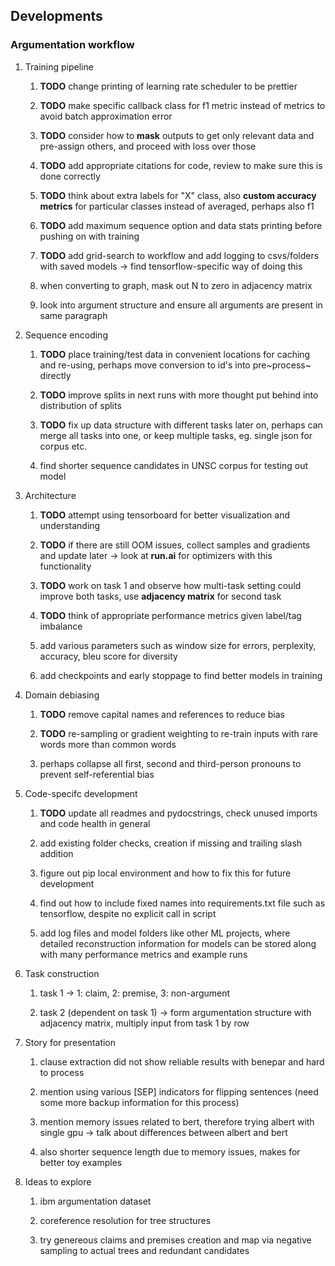 Developments
------------

### Argumentation workflow

1.  Training pipeline

    1.  **TODO** change printing of learning rate scheduler
        to be prettier

    2.  **TODO** make specific callback class for f1 metric
        instead of metrics to avoid batch approximation error

    3.  **TODO** consider how to **mask** outputs to get only
        relevant data and pre-assign others, and proceed with loss over
        those

    4.  **TODO** add appropriate citations for code, review
        to make sure this is done correctly

    5.  **TODO** think about extra labels for \"X\" class,
        also **custom accuracy metrics** for particular classes instead
        of averaged, perhaps also f1

    6.  **TODO** add maximum sequence option and data stats
        printing before pushing on with training

    7.  **TODO** add grid-search to workflow and add logging
        to csvs/folders with saved models -\> find tensorflow-specific
        way of doing this

    8.  when converting to graph, mask out N to zero in adjacency matrix

    9.  look into argument structure and ensure all arguments are
        present in same paragraph

2.  Sequence encoding

    1.  **TODO** place training/test data in convenient
        locations for caching and re-using, perhaps move conversion to
        id\'s into pre~process~ directly

    2.  **TODO** improve splits in next runs with more
        thought put behind into distribution of splits

    3.  **TODO** fix up data structure with different tasks
        later on, perhaps can merge all tasks into one, or keep multiple
        tasks, eg. single json for corpus etc.

    4.  find shorter sequence candidates in UNSC corpus for testing out
        model

3.  Architecture

    1.  **TODO** attempt using tensorboard for better
        visualization and understanding

    2.  **TODO** if there are still OOM issues, collect
        samples and gradients and update later -\> look at **run.ai**
        for optimizers with this functionality

    3.  **TODO** work on task 1 and observe how multi-task
        setting could improve both tasks, use **adjacency matrix** for
        second task

    4.  **TODO** think of appropriate performance metrics
        given label/tag imbalance

    5.  add various parameters such as window size for errors,
        perplexity, accuracy, bleu score for diversity

    6.  add checkpoints and early stoppage to find better models in
        training

4.  Domain debiasing

    1.  **TODO** remove capital names and references to
        reduce bias

    2.  **TODO** re-sampling or gradient weighting to
        re-train inputs with rare words more than common words

    3.  perhaps collapse all first, second and third-person pronouns to
        prevent self-referential bias

5.  Code-specifc development

    1.  **TODO** update all readmes and pydocstrings, check
        unused imports and code health in general

    2.  add existing folder checks, creation if missing and trailing
        slash addition

    3.  figure out pip local environment and how to fix this for future
        development

    4.  find out how to include fixed names into requirements.txt file
        such as tensorflow, despite no explicit call in script

    5.  add log files and model folders like other ML projects, where
        detailed reconstruction information for models can be stored
        along with many performance metrics and example runs

6.  Task construction

    1.  task 1 -\> 1: claim, 2: premise, 3: non-argument

    2.  task 2 (dependent on task 1) -\> form argumentation structure
        with adjacency matrix, multiply input from task 1 by row

7.  Story for presentation

    1.  clause extraction did not show reliable results with benepar and
        hard to process

    2.  mention using various \[SEP\] indicators for flipping sentences
        (need some more backup information for this process)

    3.  mention memory issues related to bert, therefore trying albert
        with single gpu -\> talk about differences between albert and
        bert

    4.  also shorter sequence length due to memory issues, makes for
        better toy examples

8.  Ideas to explore

    1.  ibm argumentation dataset

    2.  coreference resolution for tree structures

    3.  try genereous claims and premises creation and map via negative
        sampling to actual trees and redundant candidates

